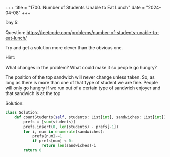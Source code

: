 +++
title = "1700. Number of Students Unable to Eat Lunch"
date = "2024-04-08"
+++

Day 5:

Question: https://leetcode.com/problems/number-of-students-unable-to-eat-lunch/

Try and get a solution more clever than the obvious one.

Hint: 

What changes in the problem?  What could make it so people go hungry?

The position of the top sandwich will never change unless taken. So, as long as there is more than one of that type of student we are fine. People will only go hungry if we run out of a certain type of sandwich enjoyer and that sandwich is at the top 

Solution:
```python
class Solution:
    def countStudents(self, students: List[int], sandwiches: List[int]) -> int:
        prefs = [sum(students)]
        prefs.insert(0, len(students) - prefs[-1])
        for i, num in enumerate(sandwiches):
            prefs[num]-=1
            if prefs[num] < 0:
                return len(sandwiches)-i
        return 0
```